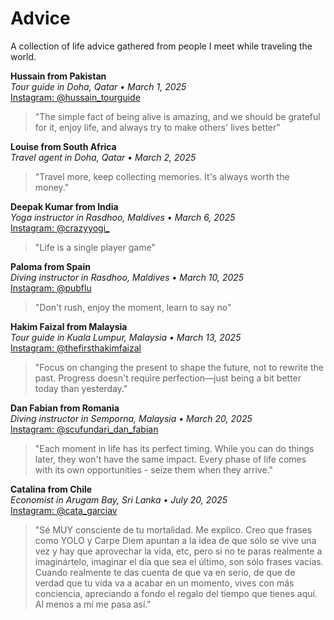 # Advice

A collection of life advice gathered from people I meet while traveling the world.

**Hussain from Pakistan**  
_Tour guide in Doha, Qatar • March 1, 2025_  
[Instagram: @hussain_tourguide](https://www.instagram.com/hussain_tourguide)

> "The simple fact of being alive is amazing, and we should be grateful for it, enjoy life, and always try to make others' lives better"

**Louise from South Africa**  
_Travel agent in Doha, Qatar • March 2, 2025_

> "Travel more, keep collecting memories. It's always worth the money."

**Deepak Kumar from India**  
_Yoga instructor in Rasdhoo, Maldives • March 6, 2025_  
[Instagram: @crazyyogi\_](https://www.instagram.com/crazyyogi_)

> "Life is a single player game"

**Paloma from Spain**  
_Diving instructor in Rasdhoo, Maldives • March 10, 2025_  
[Instagram: @pubflu](https://www.instagram.com/pubflu)

> "Don't rush, enjoy the moment, learn to say no"

**Hakim Faizal from Malaysia**  
_Tour guide in Kuala Lumpur, Malaysia • March 13, 2025_  
[Instagram: @thefirsthakimfaizal](https://www.instagram.com/thefirsthakimfaizal)

> "Focus on changing the present to shape the future, not to rewrite the past. Progress doesn't require perfection—just being a bit better today than yesterday."

**Dan Fabian from Romania**  
_Diving instructor in Semporna, Malaysia • March 20, 2025_  
[Instagram: @scufundari_dan_fabian](https://www.instagram.com/scufundari_dan_fabian)

> "Each moment in life has its perfect timing. While you can do things later, they won't have the same impact. Every phase of life comes with its own opportunities - seize them when they arrive."

**Catalina from Chile**  
_Economist in Arugam Bay, Sri Lanka • July 20, 2025_  
[Instagram: @cata_garciav](https://www.instagram.com/cata_garciav)

> "Sé MUY consciente de tu mortalidad. Me explico. Creo que frases como YOLO y Carpe Diem apuntan a la idea de que sólo se vive una vez y hay que aprovechar la vida, etc, pero si no te paras realmente a imaginártelo, imaginar el día que sea el último, son sólo frases vacías. Cuando realmente te das cuenta de que va en serio, de que de verdad que tu vida va a acabar en un momento, vives con más conciencia, apreciando a fondo el regalo del tiempo que tienes aquí. Al menos a mí me pasa así."
